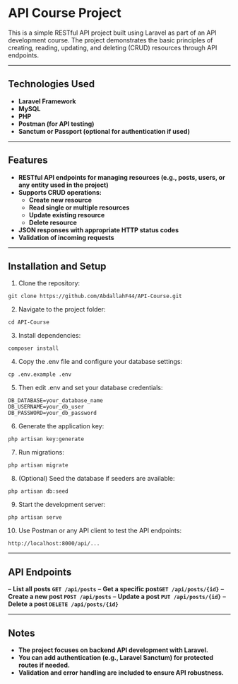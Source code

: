# API Course Project

This is a simple RESTful API project built using Laravel as part of an API development course.
The project demonstrates the basic principles of creating, reading, updating, and deleting (CRUD) resources through API endpoints.

---

## Technologies Used

- **Laravel Framework**
- **MySQL**
- **PHP**
- **Postman (for API testing)**
- **Sanctum or Passport (optional for authentication if used)**

---

## Features

- **RESTful API endpoints for managing resources (e.g., posts, users, or any entity used in the project)**
- **Supports CRUD operations:**
    - **Create new resource**
    - **Read single or multiple resources**
    - **Update existing resource**
    - **Delete resource**
- **JSON responses with appropriate HTTP status codes**
- **Validation of incoming requests**

---

## Installation and Setup

1. Clone the repository:
```
git clone https://github.com/AbdallahF44/API-Course.git
```
2. Navigate to the project folder:
```
cd API-Course
```
3. Install dependencies:
```
composer install
```
4. Copy the .env file and configure your database settings:
```
cp .env.example .env
```
5. Then edit .env and set your database credentials:
```
DB_DATABASE=your_database_name
DB_USERNAME=your_db_user
DB_PASSWORD=your_db_password
```
6. Generate the application key:
```
php artisan key:generate
```
7. Run migrations:
```
php artisan migrate
```
8. (Optional) Seed the database if seeders are available:
```
php artisan db:seed
```
9. Start the development server:
```
php artisan serve
```
10. Use Postman or any API client to test the API endpoints:
```
http://localhost:8000/api/...
```

---

## API Endpoints

– **List all posts `GET /api/posts`**
– **Get a specific post`GET /api/posts/{id}`**
– **Create a new post `POST /api/posts`**
– **Update a post `PUT /api/posts/{id}`**
– **Delete a post `DELETE /api/posts/{id}`**

---

## Notes

- **The project focuses on backend API development with Laravel.**
- **You can add authentication (e.g., Laravel Sanctum) for protected routes if needed.**
- **Validation and error handling are included to ensure API robustness.**

